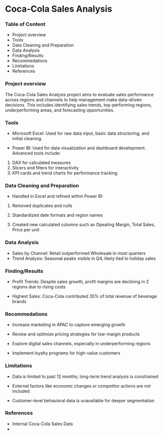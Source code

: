 # Coca-Cola Sales Analysis

### Table of Content

- Project overview
- Tools
- Data Cleaning and Preparation
- Data Analysis
- Finding/Results
- Recommedations
- Limitations
- References
  
### Project overview

The Coca-Cola Sales Analysis project aims to evaluate sales performance across regions and channels to help management make data-driven decisions. This includes identifying sales trends, top-performing regions, underperforming areas, and forecasting opportunities.

### Tools

- Microsoft Excel: Used for raw data input, basic data structuring, and initial cleaning.

- Power BI: Used for data visualization and dashboard development. Advanced tools include:
  
1. DAX for calculated measures
2. Slicers and filters for interactivity
3. KPI cards and trend charts for performance tracking
 
### Data Cleaning and Preparation

- Handled in Excel and refined within Power BI:

1. Removed duplicates and nulls

2. Standardized date formats and region names

3. Created new calculated columns such as Opeating Margin, Total Sales, Price per unit
  
### Data Analysis

- Sales by Channel: Retail outperformed Wholesale in most quarters
- Trend Analysis: Seasonal peaks visible in Q4, likely tied to holiday sales
  
### Finding/Results

- Profit Trends: Despite sales growth, profit margins are declining in 2 regions due to rising costs
  
- Highest Sales: Coca-Cola contributed 35% of total revenue of beverage brands
  
### Recommedations

- Increase marketing in APAC to capture emerging growth

- Review and optimize pricing strategies for low-margin products

- Explore digital sales channels, especially in underperforming regions

- Implement loyalty programs for high-value customers

### Limitations

- Data is limited to past 12 months; long-term trend analysis is constrained

- External factors like economic changes or competitor actions are not included

- Customer-level behavioral data is unavailable for deeper segmentation
  
### References

- Internal Coca-Cola Sales Data
- 
